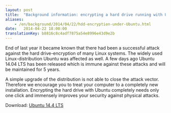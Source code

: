 ```yaml
---
layout: post
title:  "Background information: encrypting a hard drive running with Ubuntu"
aliases:
    - /en/background/2014/04/22/hdd-encryption-under-Ubuntu.html
date:   2014-04-22 18:00:00
translationKey: b8816c8c4adf7875a54e8996e43d9e2b
---
```

End of last year it became known that there had been a successful attack against the hard drive-encryption of many 
Linux systems. The widely used Linux-distribution Ubuntu was affected as well. A few days ago Ubuntu 14.04 LTS has been 
released which is immune against these attacks and will be maintained for 5 years. 

A simple upgrade of the distribution is not able to close the attack vector. Therefore we encourage you to treat your 
computer to a completely new installation. Encrypting the hard drive with Ubuntu completely needs only one click and 
immensely improves your security against physical attacks.

Download: [Ubuntu 14.4 LTS](http://www.ubuntu.com/download/desktop/)
